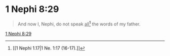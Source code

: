 # 1 Nephi 8:29

> And now I, Nephi, do not speak <u>all</u>[^a] the words of my father.

[1 Nephi 8:29](https://www.churchofjesuschrist.org/study/scriptures/bofm/1-ne/8?lang=eng&id=p29#p29)


[^a]: [[1 Nephi 1.17|1 Ne. 1:17 (16-17).]]
